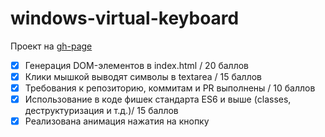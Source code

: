 # windows-virtual-keyboard
Проект на [gh-page](https://confesssa.github.io/windows-virtual-keyboard/)

- [x] Генерация DOM-элементов в index.html / 20 баллов
- [x] Клики мышкой выводят символы в textarea / 15 баллов
- [x] Требования к репозиторию, коммитам и PR выполнены / 10 баллов
- [x] Использование в коде фишек стандарта ES6 и выше (classes, деструктуризация и т.д.)/ 15 баллов
- [x] Реализована анимация нажатия на кнопку